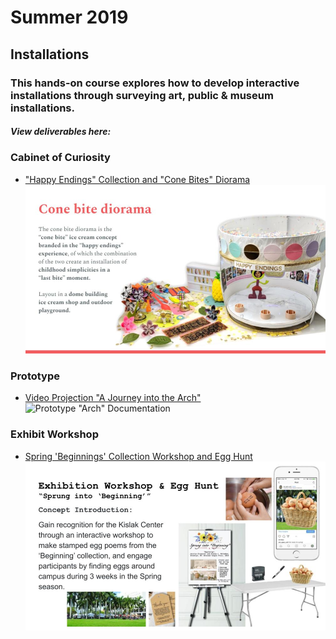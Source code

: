 # Summer 2019

## Installations

### This hands-on course explores how to develop interactive installations through surveying art, public & museum installations.

##### View deliverables here:

### Cabinet of Curiosity
* ["Happy Endings" Collection and "Cone Bites" Diorama](/assets/cone-bite-installation.pdf)
![Cone Bites Installation Documentation](images/cone-bite.jpg)

### Prototype
* [Video Projection "A Journey into the Arch"](https://docs.google.com/presentation/d/1oqAfFOaHtuNZPH_YPvWdomGGapp_7wOL4Ntokv9VrmA/edit?usp=sharing)
![Prototype "Arch" Documentation](images/prototype-2.jpg)

### Exhibit Workshop
* [Spring 'Beginnings' Collection Workshop and Egg Hunt](/assets/beginnings-workshop.pdf)
!['Beginnings' Exhibit at Kislak Center Documentation](images/beginning-spring-workshop.jpg)

<!-- * [Custom Video Projection Arch for Lowe Art Museum](/deliverables/prototype.md)

### Workshop
* [Spring "Beginnings" Collection Egg Hunt](/deliverables/workshop.md)

### Museum Visit Reflections
* [Lowe Art Museum Reflection](/deliverables/lowe.md)

* [Artechouse](../deliverables/artechouse.md)

* [Kislak Center, UM Library of Special Collections](/deliverables/kislak.md) -->
